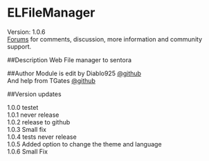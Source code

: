 # ELFileManager

Version: 1.0.6<br />
[Forums](http://forums.sentora.org/showthread.php?tid=2076) 
for comments, discussion, more information and community support.


##Description
Web File manager to sentora 

##Author
Module is edit by Diablo925 [@github](https://github.com/Diablo925) <br />
And help from TGates [@github](https://github.com/TGates71) 

##Version updates

1.0.0 testet<br />
1.0.1 never release<br />
1.0.2 release to github<br />
1.0.3 Small fix<br />
1.0.4 tests never release<br />
1.0.5 Added option to change the theme and language<br />
1.0.6 Small Fix

